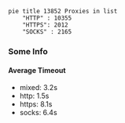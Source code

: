 
```mermaid
pie title 13852 Proxies in list
    "HTTP" : 10355
    "HTTPS": 2012
    "SOCKS" : 2165
```

### Some Info
#### Average Timeout

- mixed: 3.2s
- http: 1.5s
- https: 8.1s
- socks: 6.4s